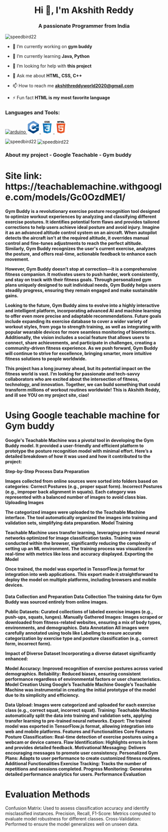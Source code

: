 <h1 align="center">Hi 👋, I'm Akshith Reddy</h1>
<h3 align="center">A passionate Programmer from India</h3>

<p align="left"> <img src="https://komarev.com/ghpvc/?username=speedbird22&label=Profile%20views&color=0e75b6&style=flat" alt="speedbird22" /> </p>

- 🔭 I’m currently working on **gym buddy**

- 🌱 I’m currently learning **Java, Python**

- 🤝 I’m looking for help with **this project**

- 💬 Ask me about **HTML, CSS, C++**

- 📫 How to reach me **akshithreddyworld2020@gmail.com**

- ⚡ Fun fact **HTML is my most favorite language**


<p align="left">
</p>

<h3 align="left">Languages and Tools:</h3>
<p align="left"> <a href="https://www.arduino.cc/" target="_blank" rel="noreferrer"> <img src="https://cdn.worldvectorlogo.com/logos/arduino-1.svg" alt="arduino" width="40" height="40"/> </a> <a href="https://www.w3schools.com/cpp/" target="_blank" rel="noreferrer"> <img src="https://raw.githubusercontent.com/devicons/devicon/master/icons/cplusplus/cplusplus-original.svg" alt="cplusplus" width="40" height="40"/> </a> <a href="https://www.w3schools.com/css/" target="_blank" rel="noreferrer"> <img src="https://raw.githubusercontent.com/devicons/devicon/master/icons/css3/css3-original-wordmark.svg" alt="css3" width="40" height="40"/> </a> <a href="https://www.w3.org/html/" target="_blank" rel="noreferrer"> <img src="https://raw.githubusercontent.com/devicons/devicon/master/icons/html5/html5-original-wordmark.svg" alt="html5" width="40" height="40"/> </a> </p>

<p><img align="left" src="https://github-readme-stats.vercel.app/api/top-langs?username=speedbird22&show_icons=true&locale=en&layout=compact" alt="speedbird22" /></p>

<p>&nbsp;<img align="center" src="https://github-readme-stats.vercel.app/api?username=speedbird22&show_icons=true&locale=en" alt="speedbird22" /></p>


<h3>About my project - Google Teachable - Gym buddy</h3>
<h1> Site link: https://teachablemachine.withgoogle.com/models/Gc0OzdME1/</h1>
<h4>Gym Buddy is a revolutionary exercise posture recognition tool designed to optimize workout experiences by analyzing and classifying different exercise postures. It identifies potential form flaws and provides tailored corrections to help users achieve ideal posture and avoid injury. Imagine it as an advanced altitude control system on an aircraft. When autopilot detects the aircraft isn’t at the required altitude, it overrides manual control and fine-tunes adjustments to reach the perfect altitude. Similarly, Gym Buddy recognizes the user's current exercise, analyzes the posture, and offers real-time, actionable feedback to enhance each movement.

However, Gym Buddy doesn’t stop at correction—it is a comprehensive fitness companion. It motivates users to push harder, work consistently, and stay on track with their fitness goals. Through personalized gym plans uniquely designed to suit individual needs, Gym Buddy helps users steadily progress, ensuring they remain engaged and make sustainable gains.

Looking to the future, Gym Buddy aims to evolve into a highly interactive and intelligent platform, incorporating advanced AI and machine learning to offer even more precise and adaptable recommendations. Future goals include expanding its exercise database to cover a wider variety of workout styles, from yoga to strength training, as well as integrating with popular wearable devices for more seamless monitoring of biometrics. Additionally, the vision includes a social feature that allows users to connect, share achievements, and participate in challenges, creating a community-driven fitness experience. As we push forward, Gym Buddy will continue to strive for excellence, bringing smarter, more intuitive fitness solutions to people worldwide.

This project has a long journey ahead, but its potential impact on the fitness world is vast. I’m looking for passionate and tech-savvy collaborators who are excited about the intersection of fitness, technology, and innovation. Together, we can build something that could transform millions of workout routines worldwide!
This is Akshith Reddy, and ill see YOU on my project site, ciao!</h4>
<h1> Using Google teachable machine for Gym buddy</h1>

<h4> Google's Teachable Machine was a pivotal tool in developing the Gym Buddy model. It provided a user-friendly and efficient platform to prototype the posture recognition model with minimal effort. Here’s a detailed breakdown of how it was used and how it contributed to the project:

Step-by-Step Process
Data Preparation

Images collected from online sources were sorted into folders based on categories:
Correct Postures (e.g., proper squat form).
Incorrect Postures (e.g., improper back alignment in squats).
Each category was represented with a balanced number of images to avoid class bias.
Uploading Images

The categorized images were uploaded to the Teachable Machine interface.
The tool automatically organized the images into training and validation sets, simplifying data preparation.
Model Training

Teachable Machine uses transfer learning, leveraging pre-trained neural networks optimized for image classification tasks.
Training was conducted within the browser, significantly reducing the complexity of setting up an ML environment.
The training process was visualized in real-time with metrics like loss and accuracy displayed.
Exporting the Model

Once trained, the model was exported in TensorFlow.js format for integration into web applications.
This export made it straightforward to deploy the model on multiple platforms, including browsers and mobile devices.
</h4>

<h4>

Data Collection and Preparation
Data Collection
The training data for Gym Buddy was sourced entirely from online images.

Public Datasets: Curated collections of labeled exercise images (e.g., push-ups, squats, lunges).
Manually Gathered Images: Images scraped or downloaded from fitness-related websites, ensuring a mix of body types, environments, and demographics.
Data Annotation
All images were carefully annotated using tools like LabelImg to ensure accurate categorization by exercise type and posture classification (e.g., correct form, incorrect form).

Impact of Diverse Dataset
Incorporating a diverse dataset significantly enhanced:

Model Accuracy: Improved recognition of exercise postures across varied demographics.
Reliability: Reduced biases, ensuring consistent performance regardless of environmental factors or user characteristics.
Model Creation Using Google’s Teachable Machine
Google’s Teachable Machine was instrumental in creating the initial prototype of the model due to its simplicity and efficiency.

Data Upload: Images were categorized and uploaded for each exercise class (e.g., correct squat, incorrect squat).
Training: Teachable Machine automatically split the data into training and validation sets, applying transfer learning to pre-trained neural networks.
Export: The trained model was exported in TensorFlow.js format, allowing integration into web and mobile platforms.
Features and Functionalities
Core Features
Posture Classification:
Real-time detection of exercise postures using a webcam or device camera.
Flaw Identification:
Highlights errors in form and provides detailed feedback.
Motivational Messaging:
Delivers encouraging messages to promote user consistency.
Personalized Gym Plans:
Adapts to user performance to create customized fitness routines.
Additional Functionalities
Exercise Tracking: Tracks the number of repetitions and sessions completed.
Progress Monitoring: Generates detailed performance analytics for users.
Performance Evaluation
<h1> Evaluation Methods </h1>
Confusion Matrix: Used to assess classification accuracy and identify misclassified instances.
Precision, Recall, F1-Score: Metrics computed to evaluate model robustness for different classes.
Cross-Validation: Performed to ensure the model generalizes well on unseen data.
 </h4>
